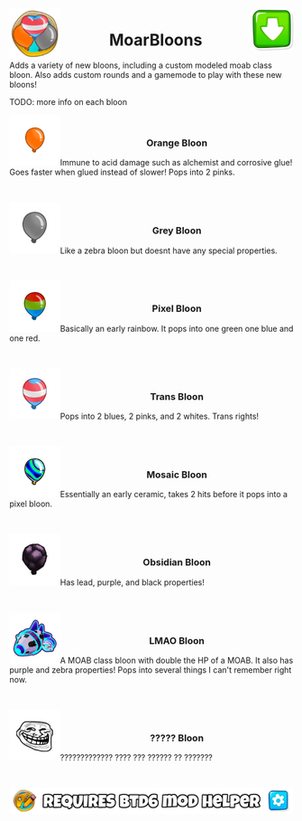<a href="https://github.com/DogeisCut/MoarBloons/releases/latest/download/MoarBloons.dll">
    <img align="left" alt="Icon" height="90" src="Icon.png">
    <img align="right" alt="Download" height="75" src="https://raw.githubusercontent.com/gurrenm3/BTD-Mod-Helper/master/BloonsTD6%20Mod%20Helper/Resources/DownloadBtn.png">
</a>

<h1 align="center">MoarBloons</h1>

Adds a variety of new bloons, including a custom modeled moab class bloon. Also adds custom rounds and a gamemode to play with these new bloons!

TODO: more info on each bloon

<p>
    <img align="left" alt="" height="90" src="Assets/Orange.png"><br>
    <h3 align="center">Orange Bloon</h3>
    Immune to acid damage such as alchemist and corrosive glue! Goes faster when glued instead of slower! Pops into 2 pinks.
</p><br>

<p>
    <img align="left" alt="" height="90" src="Assets/Grey.png"><br>
    <h3 align="center">Grey Bloon</h3>
    Like a zebra bloon but doesnt have any special properties.
</p><br>

<p>
    <img align="left" alt="" height="90" src="Assets/Pixel.png"><br>
    <h3 align="center">Pixel Bloon</h3>
    Basically an early rainbow. It pops into one green one blue and one red.
</p><br>

<p>
    <img align="left" alt="" height="90" src="Assets/Trans.png"><br>
    <h3 align="center">Trans Bloon</h3>
    Pops into 2 blues, 2 pinks, and 2 whites. Trans rights!
</p><br>

<p>
    <img align="left" alt="" height="90" src="Assets/Mosaic.png"><br>
    <h3 align="center">Mosaic Bloon</h3>
    Essentially an early ceramic, takes 2 hits before it pops into a pixel bloon.
</p><br>

<p>
    <img align="left" alt="" height="90" src="Assets/Obsidian.png"><br>
    <h3 align="center">Obsidian Bloon</h3>
    Has lead, purple, and black properties!
</p><br>

<p>
    <img align="left" alt="" height="90" src="Assets/Lmao.png"><br>
    <h3 align="center">LMAO Bloon</h3>
    A MOAB class bloon with double the HP of a MOAB. It also has purple and zebra properties! Pops into several things I can't remember right now.
</p><br>

<p>
    <img align="left" alt="" height="90" src="Assets/Troll.png"><br>
    <h3 align="center">????? Bloon</h3>
    ????????????? ???? ??? ?????? ?? ???????
</p><br>

[![Requires BTD6 Mod Helper](https://raw.githubusercontent.com/gurrenm3/BTD-Mod-Helper/master/banner.png)](https://github.com/gurrenm3/BTD-Mod-Helper#readme)
